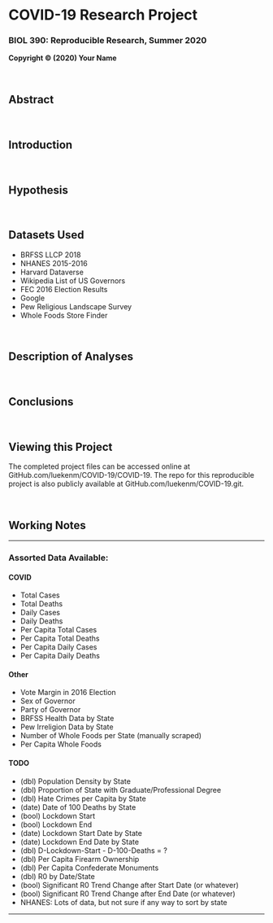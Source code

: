 # COVID-19 Research Project

### BIOL 390: Reproducible Research, Summer 2020

**Copyright © (2020) Your Name**

<br/>

## Abstract

<br/>

## Introduction

<br/>

## Hypothesis

<br/>

## Datasets Used

* BRFSS LLCP 2018
* NHANES 2015-2016
* Harvard Dataverse
* Wikipedia List of US Governors
* FEC 2016 Election Results
* Google
* Pew Religious Landscape Survey
* Whole Foods Store Finder

<br/>

## Description of Analyses

<br/>

## Conclusions

<br/>

## Viewing this Project

The completed project files can be accessed online at GitHub.com/luekenm/COVID-19/COVID-19. The repo for this reproducible project is also publicly available at GitHub.com/luekenm/COVID-19.git.

<br/>

## Working Notes

---

### Assorted Data Available:

#### COVID

* Total Cases
* Total Deaths
* Daily Cases
* Daily Deaths
* Per Capita Total Cases
* Per Capita Total Deaths
* Per Capita Daily Cases
* Per Capita Daily Deaths

#### Other

* Vote Margin in 2016 Election
* Sex of Governor
* Party of Governor
* BRFSS Health Data by State
* Pew Irreligion Data by State
* Number of Whole Foods per State (manually scraped)
* Per Capita Whole Foods

#### TODO

* (dbl) Population Density by State
* (dbl) Proportion of State with Graduate/Professional Degree
* (dbl) Hate Crimes per Capita by State
* (date) Date of 100 Deaths by State
* (bool) Lockdown Start
* (bool) Lockdown End
* (date) Lockdown Start Date by State
* (date) Lockdown End Date by State
* (dbl) D-Lockdown-Start - D-100-Deaths = ?
* (dbl) Per Capita Firearm Ownership
* (dbl) Per Capita Confederate Monuments
* (dbl) R0 by Date/State
* (bool) Significant R0 Trend Change after Start Date (or whatever)
* (bool) Significant R0 Trend Change after End Date (or whatever)
* NHANES: Lots of data, but not sure if any way to sort by state

---